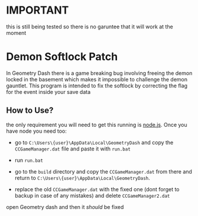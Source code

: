 # IMPORTANT

this is still being tested so there is no garuntee that it will work at the moment

# Demon Softlock Patch

In Geometry Dash there is a game breaking bug involving freeing the demon locked in the basement which makes it impossible to challenge the demon gauntlet. This program is intended to fix the softlock by correcting the flag for the event inside your save data

## How to Use?

the only requirement you will need to get this running is [node.js](https://nodejs.org/en/download/). Once you have node you need too:

- go to `C:\Users\{user}\AppData\Local\GeometryDash` and copy the `CCGameManager.dat` file and paste it with `run.bat`

- run `run.bat`

- go to the `build` directory and copy the `CCGameManager.dat` from there and return to `C:\Users\{user}\AppData\Local\GeometryDash`.

- replace the old `CCGameManager.dat` with the fixed one (dont forget to backup in case of any mistakes) and delete `CCGameManager2.dat`

open Geometry dash and then it *should* be fixed